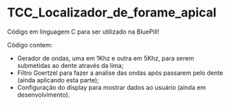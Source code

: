 # TCC_Localizador_de_forame_apical

Código em linguagem C para ser utilizado na BluePill!

Código contem:
  - Gerador de ondas, uma em 1Khz e outra em 5Khz, para serem submetidas ao dente através da lima;
  - Filtro Goertzel para fazer a analise das ondas após passarem pelo dente (ainda aplicando esta parte);
  - Configuração do display para mostrar dados ao usuário (ainda em desenvolvimento).
